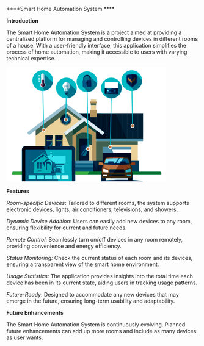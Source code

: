 ****Smart Home Automation System ****

**Introduction**

The Smart Home Automation System is a project aimed at providing a centralized platform for managing and controlling devices in different rooms of a house. With a user-friendly interface, 
this application simplifies the process of home automation, making it accessible to users with varying technical expertise.


![Home Auto Sys](https://github.com/Lakshhh01/JavaProjects/blob/main/HouseAutomationsysytem/homegif.gif)

**Features**

_Room-specific Devices_: Tailored to different rooms, the system supports electronic devices, lights, air conditioners, televisions, and showers.

_Dynamic Device Addition_: Users can easily add new devices to any room, ensuring flexibility for current and future needs.

_Remote Control_: Seamlessly turn on/off devices in any room remotely, providing convenience and energy efficiency.

_Status Monitoring:_ Check the current status of each room and its devices, ensuring a transparent view of the smart home environment.

_Usage Statistics:_ The application provides insights into the total time each device has been in its current state, aiding users in tracking usage patterns.

_Future-Ready_: Designed to accommodate any new devices that may emerge in the future, ensuring long-term usability and adaptability.

**Future Enhancements**

The Smart Home Automation System is continuously evolving. Planned future enhancements can add up more rooms and include as many devices as user wants.

